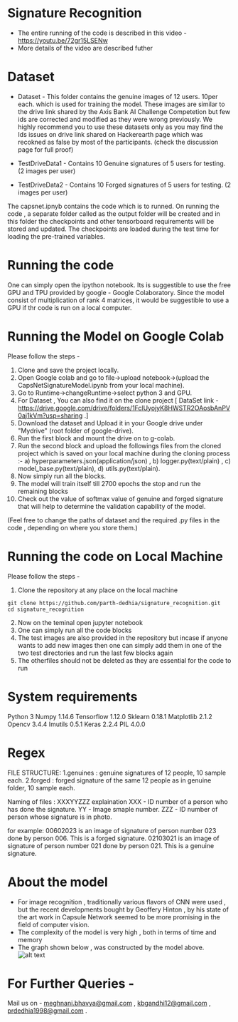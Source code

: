 # Signature Recognition

* The entire running of the code is described in this video - https://youtu.be/72gr15LSENw
* More details of the video are described futher

# Dataset

* Dataset - This folder contains the genuine images of 12 users. 10per each. which is used for training the model. These images are similar to the drive link shared by the Axis Bank AI Challenge Competetion but few ids are corrected and modified as they were wrong previously. We highly recommend you to use these datasets only as you may find the Ids issues on drive link shared on Hackerearth page which was recokned as false by most of the participants. (check the discussion page for full proof)

* TestDriveData1 - Contains 10 Genuine signatures of 5 users for testing. (2 images per user) 

* TestDriveData2 -  Contains 10 Forged signatures of 5 users for testing. (2 images per user) 

The capsnet.ipnyb contains the code which is to runned.
On running the code , a separate folder called as the output folder will be created and in this folder the checkpoints and other tensorboard requirements will be stored and updated.
The checkpoints are loaded during the test time for loading the pre-trained variables.

# Running the code
One can simply open the ipython notebook.
Its is suggestible to use the free GPU and TPU provided by google - Google Colaboratory.
Since the model consist of multiplication of rank 4 matrices, it would be suggestible to use a GPU if thr code is run on a local computer.

# Running the Model on Google Colab
Please follow the steps -
1) Clone and save the project locally.
2) Open Google colab and go to file->upload notebook->(upload the CapsNetSignatureModel.ipynb from your local machine).
3) Go to Runtime->changeRuntime->select python 3 and GPU.
4) For Dataset , You can also find it on the clone project 
[ DataSet link - https://drive.google.com/drive/folders/1FclUyojyK8HWSTR2OAosbAnPV0aj1kVm?usp=sharing .] 
5) Download the dataset and Upload it in your Google drive under "Mydrive" (root folder of google-drive).
6) Run the first block and mount the drive on to g-colab.
7) Run the second block and upload the followings files from the cloned project which is saved on your local machine during the cloning process :-
a) hyperparameters.json(application/json) ,
b) logger.py(text/plain) ,
c) model_base.py(text/plain),
d) utils.py(text/plain).
8) Now simply run all the blocks. 
9) The model will train itself till 2700 epochs the stop and run the remaining blocks
10) Check out the value of softmax value of genuine and forged signature that will help to determine the validation capability of the model.

(Feel free to change the paths of dataset and the required .py files in the code , depending on where you store them.)

# Running the code on Local Machine
Please follow the steps -
1) Clone the repository at any place on the local machine
```
git clone https://github.com/parth-dedhia/signature_recognition.git
cd signature_recognition
```
2) Now on the teminal open jupyter notebook
3) One can simply run all the code blocks
4) The test images are also provided in the repository but incase if anyone  wants to add new images then one can simply add them in one of the two test directories and run the last few blocks again
5) The otherfiles should not be deleted as they are essential for the code to run

# System requirements
Python 3
Numpy 1.14.6
Tensorflow 1.12.0
Sklearn 0.18.1
Matplotlib 2.1.2
Opencv 3.4.4
Imutils 0.5.1
Keras 2.2.4
PIL 4.0.0

# Regex 
FILE STRUCTURE:
1.genuines : genuine signatures of 12 people, 10 sample each.
2.forged : forged signature of the same 12 people as in genuine folder, 10 sample each.

Naming of files : XXXYYZZZ
explaination    XXX - ID number of a person who has done the signature. 
		YY - Image smaple number.
		ZZZ - ID number of person whose signature is in photo. 

for example: 00602023 is an image of signature of person number 023 done by person 006. This is a forged signature.
	     02103021 is an image of signature of person number 021 done by person 021. This is a genuine signature. 

# About the model
* For image recognition , traditionally various flavors of CNN were used , but the recent developments bought by Geoffery Hinton , by his state of the art work in Capsule Network seemed to be more promising in the field of computer vision.
* The complexity of the model is very high , both in terms of time and memory
* The graph shown below , was constructed by the model above.
![alt text](https://github.com/parth-dedhia/signature_recognition/blob/master/Images/graph.png)


# For Further Queries -
 Mail us on -
 meghnani.bhavya@gmail.com ,
 kbgandhi12@gmail.com ,
 prdedhia1998@gmail.com .
